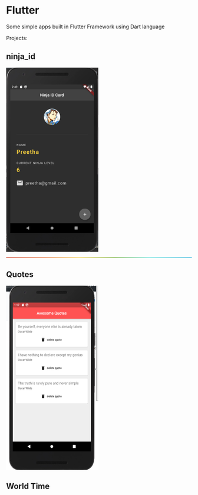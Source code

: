 # Flutter

Some simple apps built in Flutter Framework using Dart language

Projects:
 
  ## ninja_id
 <img src="ninja_id/image.png" width="250" height="500" margin-left="50">
 
 <img src="rainbow.png">

  ## Quotes
 <img src="quotes/image.png" width="250" height="500" margin-left="50">  
  
  
  ## World Time
  
  
